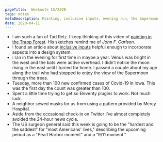 ```yaml
---
pageTitle:  Weeknote 15/2020
tags: notes
metaDescription: Painting, inclusive inputs, evening run, the Supermoon, masks. What I was up to the 15th week of 2020.
date: 2020-04-11
---
```

* I am such a fan of Tad Retz. I keep thinking of this video of [painting in the Trapp Forest](https://youtu.be/wRYNCPFgdwA). His sketches remind me of _John F. Carlson_. 
* I found an article about [inclusive inputs](https://www.ovl.design/text/inclusive-inputs/) helpful enough to incorporate aspects into a design system. 
* I ran in the evening for first time in maybe a year. Venus was bright in the west and the bats were active overhead. I didn’t notice the moon rising in the east until I turned for home. I passed a couple about my age along the trail who had stopped to enjoy the view of the Supermoon through the trees. 
* Tuesday, more than 100 new confirmed cases of Covid-19 in Iowa. This was the first day the count was greater than 100. 
* Spent a little time trying to get so Eleventy plugins to work. Not much luck. 
* A neighbor sewed masks for us from using a pattern provided by Mercy Hospital. 
* Aside from the occasional check-in on Twitter I’ve almost completely avoided the 24-hour news cycle. 
* The US surgeon general said this week is going to be the "hardest and the saddest" for "most Americans' lives," describing the upcoming period as a "Pearl Harbor moment" and a "9/11 moment."